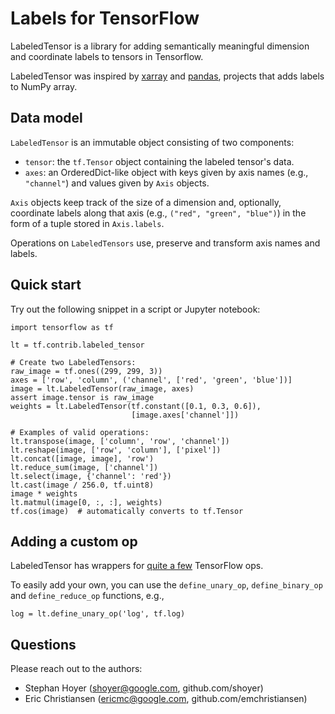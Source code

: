 # Labels for TensorFlow

LabeledTensor is a library for adding semantically meaningful dimension and
coordinate labels to tensors in Tensorflow.

LabeledTensor was inspired by [xarray](http://xarray.pydata.org) and
[pandas](http://pandas.pydata.org), projects that adds labels to NumPy array.

## Data model

`LabeledTensor` is an immutable object consisting of two components:

- `tensor`: the `tf.Tensor` object containing the labeled tensor's data.
- `axes`: an OrderedDict-like object with keys given by axis names (e.g.,
  ``"channel"``) and values given by `Axis` objects.

`Axis` objects keep track of the size of a dimension and, optionally, coordinate
labels along that axis (e.g., `("red", "green", "blue")`) in the form of a
tuple stored in `Axis.labels`.

Operations on `LabeledTensors` use, preserve and transform axis names and
labels.

## Quick start

Try out the following snippet in a script or Jupyter notebook:

    import tensorflow as tf

    lt = tf.contrib.labeled_tensor

    # Create two LabeledTensors:
    raw_image = tf.ones((299, 299, 3))
    axes = ['row', 'column', ('channel', ['red', 'green', 'blue'])]
    image = lt.LabeledTensor(raw_image, axes)
    assert image.tensor is raw_image
    weights = lt.LabeledTensor(tf.constant([0.1, 0.3, 0.6]),
                               [image.axes['channel']])

    # Examples of valid operations:
    lt.transpose(image, ['column', 'row', 'channel'])
    lt.reshape(image, ['row', 'column'], ['pixel'])
    lt.concat([image, image], 'row')
    lt.reduce_sum(image, ['channel'])
    lt.select(image, {'channel': 'red'})
    lt.cast(image / 256.0, tf.uint8)
    image * weights
    lt.matmul(image[0, :, :], weights)
    tf.cos(image)  # automatically converts to tf.Tensor

## Adding a custom op

LabeledTensor has wrappers for [quite a
few](https://github.com/tensorflow/tensorflow/blob/master/tensorflow/contrib/labeled_tensor/__init__.py)
TensorFlow ops.

To easily add your own, you can use the `define_unary_op`, `define_binary_op`
and `define_reduce_op` functions, e.g.,

    log = lt.define_unary_op('log', tf.log)

## Questions

Please reach out to the authors:

- Stephan Hoyer (shoyer@google.com, github.com/shoyer)
- Eric Christiansen (ericmc@google.com, github.com/emchristiansen)
